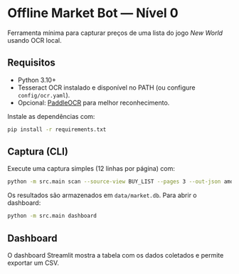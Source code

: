 # Offline Market Bot — Nível 0

Ferramenta mínima para capturar preços de uma lista do jogo *New World* usando OCR local.

## Requisitos

- Python 3.10+
- Tesseract OCR instalado e disponível no PATH (ou configure `config/ocr.yaml`).
- Opcional: [PaddleOCR](https://github.com/PaddlePaddle/PaddleOCR) para melhor reconhecimento.

Instale as dependências com:

```bash
pip install -r requirements.txt
```

## Captura (CLI)

Execute uma captura simples (12 linhas por página) com:

```bash
python -m src.main scan --source-view BUY_LIST --pages 3 --out-json amostra.json
```

Os resultados são armazenados em `data/market.db`. Para abrir o dashboard:

```bash
python -m src.main dashboard
```

## Dashboard

O dashboard Streamlit mostra a tabela com os dados coletados e permite exportar um CSV.
